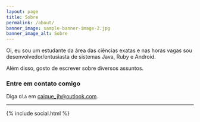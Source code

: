 ```yaml
---
layout: page
title: Sobre
permalink: /about/
banner_image: sample-banner-image-2.jpg
banner_image_alt: Sobre
---
```


Oi, eu sou um estudante da área das ciências exatas e nas horas vagas sou desenvolvedor/entusiasta de sistemas Java, Ruby e Android.   

Além disso, gosto de escrever sobre diversos assuntos.

### Entre em contato comigo

Diga `Olá` em [caique_jh@outlook.com](caique_jh@outlook.com).

---

{% include social.html %}

[pw]: http://processwire.com
[jekyll]: http://jekyllrb.com
